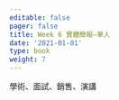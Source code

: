 ```yaml
---
editable: false
pager: false
title: Week 6 實體簡報—單人
date: '2021-01-01'
type: book
weight: 7
---
```


學術、面試、銷售、演講